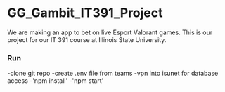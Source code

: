 # GG_Gambit_IT391_Project

We are making an app to bet on live Esport Valorant games. This is our project for our IT 391 course at Illinois State University.

### Run

-clone git repo
-create .env file from teams
-vpn into isunet for database access
-'npm install'
-'npm start'
